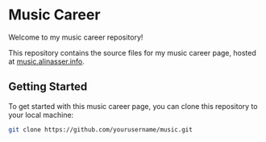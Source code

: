 # Music Career

Welcome to my music career repository!

This repository contains the source files for my music career page, hosted at [music.alinasser.info](https://music.alinasser.info).

## Getting Started

To get started with this music career page, you can clone this repository to your local machine:

```bash
git clone https://github.com/yourusername/music.git
